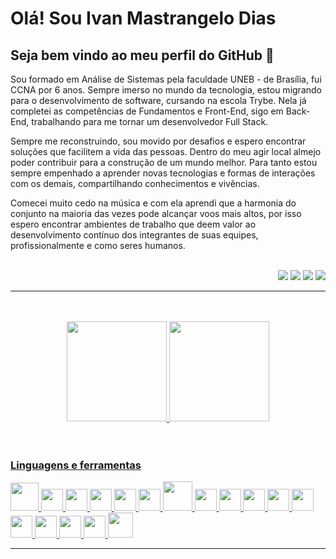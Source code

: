 # Olá! Sou Ivan Mastrangelo Dias
## Seja bem vindo ao meu perfil do GitHub   :call_me_hand:

Sou formado em Análise de Sistemas pela faculdade UNEB - de Brasília, fui CCNA por 6 anos. Sempre imerso no mundo da tecnologia, estou migrando para o desenvolvimento de software, cursando na escola Trybe. Nela já completei as competências de Fundamentos e Front-End, sigo em Back-End, trabalhando para me tornar um desenvolvedor Full Stack.

Sempre me reconstruindo, sou movido por desafios e espero encontrar soluções que facilitem a vida das pessoas. Dentro do meu agir local almejo poder contribuir para a construção de um mundo melhor. Para tanto estou sempre empenhado a aprender novas tecnologias e formas de interações com os demais, compartilhando conhecimentos e vivências.

Comecei muito cedo na música e com ela aprendi que a harmonia do conjunto na maioria das vezes pode alcançar voos mais altos, por isso espero encontrar ambientes de trabalho que deem valor ao desenvolvimento contínuo dos integrantes de suas equipes, profissionalmente e como seres humanos. 
<br/>
<br/>
<div align=right>
<a href="https://www.linkedin.com/in/ivan-mastrangelo-dias/" target="_blank"><img src="https://img.shields.io/badge/-LinkedIn-%230077B5?style=for-the-badge&logo=linkedin&logoColor=white" target="_blank"></a> 
<a href="https://instagram.com/masttrangelodias" target="_blank"><img src="https://img.shields.io/badge/-Instagram-%23E4405F?style=for-the-badge&logo=instagram&logoColor=white" target="_blank"></a>
<a href="https://twitter.com/MastrangeloDias" target="_blank"><img src="https://img.shields.io/badge/twitter-%231DA1F2.svg?&style=for-the-badge&logo=twitter&logoColor=white" target="_blank"></a>
<a href = "mailto:masttrangello@gmail.com"><img src="https://img.shields.io/badge/Gmail-D14836?style=for-the-badge&logo=gmail&logoColor=white" target="_blank"></a>
</div>  

---
<br/>
<br/>
<div align=center>  
  
<a href="https://github.com/Ivan-Mastrangelo">
<img height="160em" src="https://github-readme-stats.vercel.app/api?username=Ivan-Mastrangelo&show_icons=true&theme=tokyonight&include_all_commits=true&count_private=true"/>
<img height="160em" src="https://github-readme-stats.vercel.app/api/top-langs/?username=Ivan-Mastrangelo&layout=compact&langs_count=7&theme=tokyonight"/>
</div>  
<br/>
<br/>  
  
### Linguagens e ferramentas  

<img src="https://cdn.jsdelivr.net/gh/devicons/devicon/icons/git/git-original-wordmark.svg" width=45px /> <img src="https://cdn.jsdelivr.net/gh/devicons/devicon/icons/html5/html5-original.svg" width=35px /> <img src="https://cdn.jsdelivr.net/gh/devicons/devicon/icons/css3/css3-original.svg" width=35px />  <img src="https://cdn.jsdelivr.net/gh/devicons/devicon/icons/javascript/javascript-original.svg" width=35px /> <img src="https://cdn.jsdelivr.net/gh/devicons/devicon/icons/react/react-original.svg" width=35px /> <img src="https://cdn.jsdelivr.net/gh/devicons/devicon/icons/redux/redux-original.svg" width=35px /> <img src="https://cdn.jsdelivr.net/gh/devicons/devicon/icons/docker/docker-original.svg" width=47px /> <img src="https://cdn.jsdelivr.net/gh/devicons/devicon/icons/mysql/mysql-original.svg" width=35px /> <img src="https://cdn.jsdelivr.net/gh/devicons/devicon/icons/nodejs/nodejs-original.svg" width=35px /> <img src="https://cdn.jsdelivr.net/gh/devicons/devicon/icons/jest/jest-plain.svg" width=35px /> <img src="https://cdn.jsdelivr.net/gh/devicons/devicon/icons/mocha/mocha-plain.svg" width=35px /> <img src="https://cdn.jsdelivr.net/gh/devicons/devicon/icons/sequelize/sequelize-original.svg" width=35px /> <img src="https://cdn.jsdelivr.net/gh/devicons/devicon/icons/npm/npm-original-wordmark.svg" width=35px /> <img src="https://cdn.jsdelivr.net/gh/devicons/devicon/icons/express/express-original.svg" width=35px /> <img src="https://cdn.jsdelivr.net/gh/devicons/devicon/icons/ubuntu/ubuntu-plain.svg" width=35px /> <img src="https://cdn.jsdelivr.net/gh/devicons/devicon/icons/vscode/vscode-original.svg" width=35px />  <img src="https://cdn.jsdelivr.net/gh/devicons/devicon/icons/nginx/nginx-original.svg" width=40px />
          
  ---
